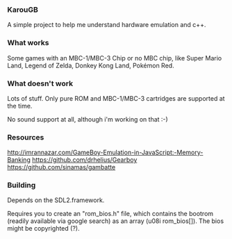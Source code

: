 ### KarouGB

A simple project to help me understand hardware emulation and c++.

### What works

Some games with an MBC-1/MBC-3 Chip or no MBC chip, like Super Mario Land, Legend of Zelda, Donkey Kong Land, Pokémon Red.

### What doesn't work

Lots of stuff. Only pure ROM and MBC-1/MBC-3 cartridges are supported at the time.

No sound support at all, although i'm working on that :-)

### Resources

http://imrannazar.com/GameBoy-Emulation-in-JavaScript:-Memory-Banking
https://github.com/drhelius/Gearboy
https://github.com/sinamas/gambatte

### Building

Depends on the SDL2.framework.

Requires you to create an "rom_bios.h" file, which contains the bootrom (readily available via google search) as an array (u08i rom_bios[]). The bios might be copyrighted (?).


